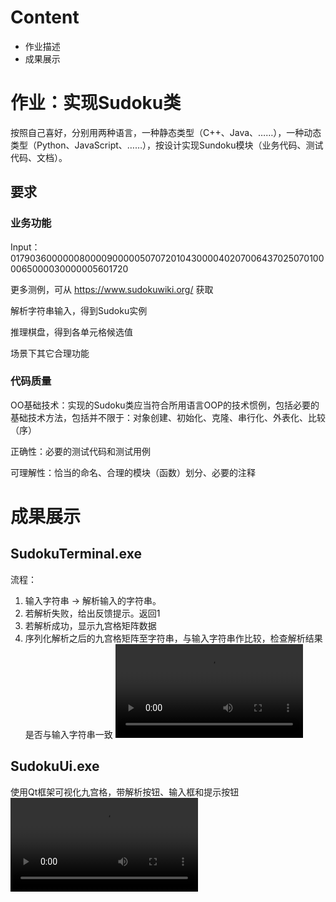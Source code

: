 # Content

- 作业描述
- 成果展示

# 作业：实现Sudoku类

按照自己喜好，分别用两种语言，一种静态类型（C++、Java、……），一种动态类型（Python、JavaScript、……），按设计实现Sundoku模块（业务代码、测试代码、文档）。

## 要求
### 业务功能

Input：017903600000080000900000507072010430000402070064370250701000065000030000005601720 

更多测例，可从 https://www.sudokuwiki.org/ 获取

解析字符串输入，得到Sudoku实例

推理棋盘，得到各单元格候选值

场景下其它合理功能

### 代码质量

OO基础技术：实现的Sudoku类应当符合所用语言OOP的技术惯例，包括必要的基础技术方法，包括并不限于：对象创建、初始化、克隆、串行化、外表化、比较（序）

正确性：必要的测试代码和测试用例

可理解性：恰当的命名、合理的模块（函数）划分、必要的注释

# 成果展示

## SudokuTerminal.exe
流程：
1. 输入字符串 -> 解析输入的字符串。
2. 若解析失败，给出反馈提示。返回1
3. 若解析成功，显示九宫格矩阵数据
4. 序列化解析之后的九宫格矩阵至字符串，与输入字符串作比较，检查解析结果是否与输入字符串一致
<video src="https://github.com/liwaner653/Sudoku_Class_Implementation/blob/main/videos/sudoku_terminal_exe.mp4"></video>

## SudokuUi.exe
使用Qt框架可视化九宫格，带解析按钮、输入框和提示按钮
<video src="videos/sudoku_ui_exe.mp4"></video>
